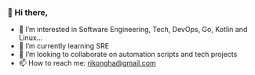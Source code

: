 ### 👋 Hi there,

- 👀 I’m interested in Software Engineering, Tech, DevOps, Go, Kotlin and Linux...
- 🌱 I’m currently learning SRE
- 👯 I’m looking to collaborate on automation scripts and tech projects
- 📫 How to reach me: rikongha@gmail.com

<!--
**rikongha/rikongha** is a ✨ _special_ ✨ repository because its `README.md` (this file) appears on your GitHub profile.

Here are some ideas to get you started:
- 👀 I’m interested in  Devops , GCP , AWS , PHP C# Python, Java and linux...
- 🔭 I’m currently working on ...
- 🌱 I’m currently learning ...
- 👯 I’m looking to collaborate on exciting tech...
- 🤔 I’m looking for help with ...
- 💬 Ask me about ...
- 📫 How to reach me: ...
- 😄 Pronouns: ...
- ⚡ Fun fact: ...
-->
